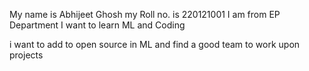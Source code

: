 My name is Abhijeet Ghosh
my Roll no. is 220121001
I am from EP Department
I want to learn ML and Coding 

i want to add to open source in ML and find a good team to work upon projects